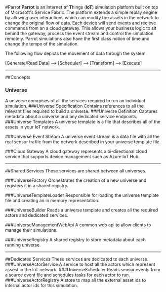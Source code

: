 #Parrot
**Parrot** is an **I**nternet **o**f **T**hings (**IoT**) simulation platform built on top of Microsoft's Service Fabric.
The platform extends a simple replay engine by allowing user interactions which can modify the assets in the network to change the original flow of data. Each device will send events and recieve commands from an a cloud gateway. This allows your business logic to sit behind the gateway, process the event stream and control the simulation remotely. Parrot simulations also have the first class notion of time and change the tempo of the simulation. 

The following flow depicts the movement of data through the system.

[Generate/Read Data] --> [Scheduler] --> [Transform] --> [Execute]

---

##Concepts
### Universe
A universe comrpises of all the services required to run an individual simulation.
###Universe Specification
Contains references to all the relevant files required to build a universe.
###Universe Definition
Captures metadata about a universe and any dedicated service endpoints.
###Universe Templates
A universe template is a file that describes all of the assets in your IoT network.

###Universe Event Stream
A universe event stream is a data file with all the real sensor traffic from the network described in your universe template file.

###Cloud Gateway
A cloud gateway represents a bi-directional cloud service that supports device management such as Azure IoT Hub.
 
---

##Shared Services
These services are shared between all universes.

###UniverseFactory
Orchestrates the creation of a new universe and registers it in a shared registry.

###UniverseTemplateLoader
Responsible for loading the universe template file and creating an in memory representation.

###UniverseBuilder
Reads a universe template and creates all the required actors and dedicated services.

###UniverseManagementWebApi
A common web api to allow clients to manage their simulations.

###UniverseRegistry
A shared registry to store metadata about each running universe.

---

##Dedicated Services
These services are dedicated to each universe.
###UniverseActorService
A service to host all the actors which represent assest in the IoT network.
###UniverseScheduler
Reads sensor events from a source event file and schedules tasks for each actor to run.
###UniverseActorRegistry
A store to map all the external asset ids to internal actor ids for this simulation.
